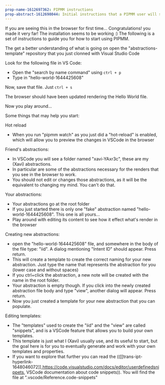 ```yaml
---
prop-name-1612697362: PIPMM instructions
prop-abstract-1612698044: Initial instructions that a PIPMM user will see after the first installation
---
```


If you are seeing this in the browser for first time... Congratulations! you made it very far! The installation seems to be working :)
The following is a set of instructions to guide you for how to start using PIPMM.

The get a better understanding of what is going on open the  "abstractions-template" repository that you just clonned with Visual Studio Code

Look for the following file in VS Code:
- Open the "search by name command" using `ctrl + p`
- Type in "hello-world-1644425608"

Now, save that file. Just `ctrl + s`

The browser should have been updated rendering the Hello World file.

Now you play around...



Some things that may help you start:

Hot reload
  - When you run "pipmm watch" as you just did a "hot-reload" is enabled, which will allow you to preview the changes in VSCode in the browser

Friend's abstractions:
  - In VSCode you will see a folder named "xavi-YAxr3c", these are my (Xavi) abstractions.
  - In particular are some of the abstractions necessary for the renders that you see in the browser to work.
  - You should not edit or changes those abstractions, as it will be the equivalent to changing my mind. You can't do that.

Your abstractions:
  - Your abstractions go at the root folder
  - If you just started there is only one "fake" abstraction named "hello-world-1644425608". This one is all yours...
  - Play around with editing its content to see how it effect what's render in the browser
  
Creating new abstractions:
  - open the "hello-world-1644425608" file, and somewhere in the body of the file type: "iid". A dialog mentioning "Intent ID" should appear. Press return.
  - This will create a template to create the correct naming for your new abstraction. Just type the name that represents the abstraction for you (lower case and without spaces)
  - If you ctrl+click the abstraction, a new note will be created with the name in the root folder.
  - Your abstraction is empty though. If you click into the newly created abstraction file body and type "view", another dialog will appear. Press return.
  - Now you just created a template for your new abstraction that you can populate.

Editing templates:
  - The "templates" used to create the "iid" and the "view" are called "snippets", and is a VSCode feature that allows you to build your own templates.
  - This template is just what I (Xavi) usually use, and its useful to start, but the goal here is for you to eventually generate and work with your own templates and properties.
  - If you want to explore that further you can read the (([[trans-ipt-hyperlink-1648046072]],https://code.visualstudio.com/docs/editor/userdefinedsnippets, VSCode documentation about code snippets)). You will find the file at ".vscode/Reference.code-snippets"
